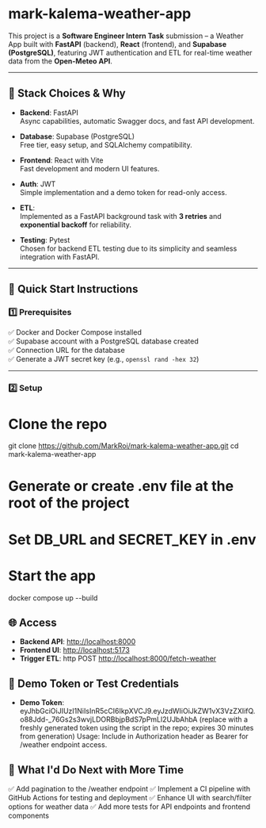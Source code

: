 # mark-kalema-weather-app

This project is a **Software Engineer Intern Task** submission – a Weather App built with **FastAPI** (backend), **React** (frontend), and **Supabase (PostgreSQL)**, featuring JWT authentication and ETL for real-time weather data from the **Open-Meteo API**.

---

## 🌟 Stack Choices & Why

- **Backend**: FastAPI  
  Async capabilities, automatic Swagger docs, and fast API development.

- **Database**: Supabase (PostgreSQL)  
  Free tier, easy setup, and SQLAlchemy compatibility.

- **Frontend**: React with Vite  
  Fast development and modern UI features.

- **Auth**: JWT  
  Simple implementation and a demo token for read-only access.

- **ETL**:  
  Implemented as a FastAPI background task with **3 retries** and **exponential backoff** for reliability.

- **Testing**: Pytest  
  Chosen for backend ETL testing due to its simplicity and seamless integration with FastAPI.

---

## 🚀 Quick Start Instructions

### 1️⃣ Prerequisites

✅ Docker and Docker Compose installed  
✅ Supabase account with a PostgreSQL database created  
✅ Connection URL for the database  
✅ Generate a JWT secret key (e.g., `openssl rand -hex 32`)

---

### 2️⃣ Setup

# Clone the repo
git clone https://github.com/MarkRoi/mark-kalema-weather-app.git
cd mark-kalema-weather-app

# Generate or create .env file at the root of the project
# Set DB_URL and SECRET_KEY in .env

# Start the app
docker compose up --build

   
## 🌐 Access

- **Backend API**: [http://localhost:8000](http://localhost:8000)  
- **Frontend UI**: [http://localhost:5173](http://localhost:5173)  
- **Trigger ETL**:  http POST [http://localhost:8000/fetch-weather](http://localhost:8000/fetch-weather)


## 🔑 Demo Token or Test Credentials

- **Demo Token**:  eyJhbGciOiJIUzI1NiIsInR5cCI6IkpXVCJ9.eyJzdWIiOiJkZW1vX3VzZXIifQ.o88Jdd-_76Gs2s3wvjLDORBbjpBdS7pPmLl2UJbAhbA (replace with a freshly generated token using the script in the repo; expires 30 minutes from generation)
Usage: Include in Authorization header as Bearer <token> for /weather endpoint access.

## 📌 What I'd Do Next with More Time

✅ Add pagination to the /weather endpoint
✅ Implement a CI pipeline with GitHub Actions for testing and deployment
✅ Enhance UI with search/filter options for weather data
✅ Add more tests for API endpoints and frontend components